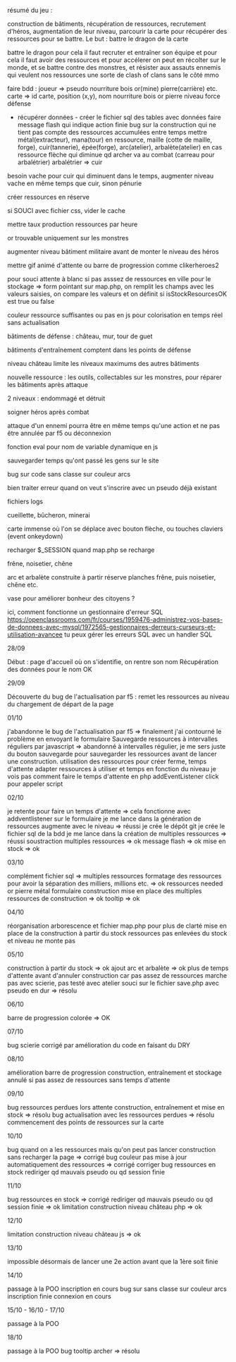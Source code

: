 résumé du jeu :

construction de bâtiments, récupération de ressources, recrutement d'héros, augmentation de leur niveau, parcourir la carte pour récupérer des ressources pour se battre. Le but : battre le dragon de la carte

battre le dragon
pour cela il faut recruter et entraîner son équipe
et pour cela il faut avoir des ressources et pour accélerer on peut en récolter sur le monde, et se battre contre des monstres, et résister aux assauts ennemis qui veulent nos ressources
une sorte de clash of clans sans le côté mmo

faire bdd : joueur => pseudo nourriture bois or(mine) pierre(carrière) etc.
            carte => id carte, position (x,y), nom nourriture bois or pierre niveau force défense
- récupérer données -
créer le fichier sql des tables avec données
faire message flash qui indique action finie
bug sur la construction qui ne tient pas compte des ressources accumulées entre temps
mettre métal(extracteur), mana(tour) en ressource, maille (cotte de maille, forge), cuir(tannerie), épée(forge), arc(atelier), arbalète(atelier)
en cas ressource flèche qui diminue qd archer va au combat (carreau pour arbalétrier)
arbalétrier => cuir

besoin vache pour cuir qui diminuent dans le temps, augmenter niveau vache en même temps que cuir, sinon pénurie

créer ressources en réserve

si SOUCI avec fichier css, vider le cache

mettre taux production ressources par heure

or trouvable uniquement sur les monstres

augmenter niveau bâtiment militaire avant de monter le niveau des héros

mettre gif animé d'attente ou barre de progression comme clikerheroes2

pour souci attente à blanc si pas asssez de ressources en ville pour le stockage => form pointant sur map.php, on remplit les champs avec les valeurs saisies, on compare les valeurs et on définit si isStockResourcesOK est true ou false

couleur ressource suffisantes ou pas en js pour colorisation en temps réel sans actualisation

bâtiments de défense : château, mur, tour de guet

bâtiments d'entraînement comptent dans les points de défense

niveau château limite les niveaux maximums des autres bâtiments

nouvelle ressource : les outils, collectables sur les monstres, pour réparer les bâtiments après attaque

2 niveaux : endommagé et détruit

soigner héros après combat

attaque d'un ennemi pourra être en même temps qu'une action et ne pas être annulée par f5 ou déconnexion

fonction eval pour nom de variable dynamique en js

sauvegarder temps qu'ont passé les gens sur le site

bug sur code sans classe sur couleur arcs

bien traiter erreur quand on veut s'inscrire avec un pseudo déjà existant

fichiers logs

cueillette, bûcheron, minerai

carte immense où l'on se déplace avec bouton flèche, ou touches claviers (event onkeydown)

recharger $_SESSION quand map.php se recharge

frêne, noisetier, chêne

arc et arbalète construite à partir réserve planches frêne, puis noisetier, chêne etc.

vase pour améliorer bonheur des citoyens ?

ici, comment fonctionne un gestionnaire d'erreur SQL
https://openclassrooms.com/fr/courses/1959476-administrez-vos-bases-de-donnees-avec-mysql/1972565-gestionnaires-derreurs-curseurs-et-utilisation-avancee
tu peux gérer les erreurs SQL avec un handler SQL

28/09

Début : page d'accueil où on s'identifie, on rentre son nom
Récupération des données pour le nom OK

29/09

Découverte du bug de l'actualisation par f5 : remet les ressources au niveau du chargement de départ de la page

01/10

j'abandonne le bug de l'actualisation par f5 => finalement j'ai contourné le problème en envoyant le formulaire Sauvegarde ressources à intervalles réguliers par javascript => abandonné à intervalles régulier, je me sers juste du bouton sauvegarde pour sauvegarder les ressources avant de lancer une construction.
utilisation des ressources pour créer ferme, temps d'attente
adapter ressources à utiliser et temps en fonction du niveau
je vois pas comment faire le temps d'attente en php
addEventListener click pour appeler script

02/10

je retente pour faire un temps d'attente => cela fonctionne avec addventlistener sur le formulaire
je me lance dans la génération de ressources augmente avec le niveau => réussi
je crée le dépôt git
je crée le fichier sql de la bdd
je me lance dans la création de multiples ressources => réussi
soustraction multiples ressources => ok
message flash => ok
mise en stock => ok

03/10

complément fichier sql => multiples ressources
formatage des ressources pour avoir la séparation des milliers, millions etc. => ok
ressources needed or pierre métal formulaire construction
mise en place des multiples ressources de construction => ok
tooltip => ok

04/10

réorganisation arborescence et fichier map.php pour plus de clarté
mise en place de la construction à partir du stock
ressources pas enlevées du stock et niveau ne monte pas

05/10

construction à partir du stock => ok
ajout arc et arbalète => ok
plus de temps d'attente avant d'annuler construction car pas assez de ressources
marche pas avec scierie, pas testé avec atelier
souci sur le fichier save.php avec pseudo en dur => résolu

06/10

barre de progression colorée => OK

07/10

bug scierie corrigé par amélioration du code en faisant du DRY

08/10

amélioration barre de progression
construction, entraînement et stockage annulé si pas assez de ressources sans temps d'attente

09/10

bug ressources perdues lors attente construction, entraînement et mise en stock => résolu
bug actualisation avec les ressources perdues => résolu
commencement des points de ressources sur la carte

10/10

bug quand on a les ressources mais qu'on peut pas lancer construction sans recharger la page => corrigé
bug couleur pas mise à jour automatiquement des ressources => corrigé
corriger bug ressources en stock
rediriger qd mauvais pseudo ou qd session finie

11/10

bug ressources en stock => corrigé
rediriger qd mauvais pseudo ou qd session finie => ok
limitation construction niveau château php => ok

12/10

limitation construction niveau château js => ok

13/10

impossible désormais de lancer une 2e action avant que la 1ère soit finie


14/10

passage à la POO
inscription en cours
bug sur sans classe sur couleur arcs
inscription finie
connexion en cours

15/10 - 16/10 - 17/10

passage à la POO

18/10

passage à la POO
bug tooltip archer => résolu